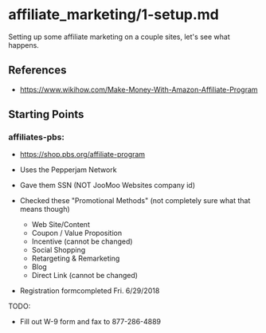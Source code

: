 
# affiliate_marketing/1-setup.md

Setting up some affiliate marketing on a couple sites, let's see what happens.

## References

- https://www.wikihow.com/Make-Money-With-Amazon-Affiliate-Program

## Starting Points

### affiliates-pbs:

- https://shop.pbs.org/affiliate-program
- Uses the Pepperjam Network
- Gave them SSN (NOT JooMoo Websites company id)
- Checked these "Promotional Methods" (not completely sure what that means though)
  - Web Site/Content
  - Coupon / Value Proposition
  - Incentive (cannot be changed)
  - Social Shopping
  - Retargeting & Remarketing
  - Blog
  - Direct Link (cannot be changed)

- Registration formcompleted Fri. 6/29/2018

TODO:

- Fill out W-9 form and fax to 877-286-4889


